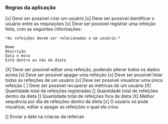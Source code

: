 ### Regras da aplicação

[x] Deve ser possível criar um usuário
[x] Deve ser possível identificar o usuário entre as requisições
[x] Deve ser possível registrar uma refeição feita, com as seguintes informações: 

    *As refeições devem ser relacionadas a um usuário.*
    
    Nome
    Descrição
    Data e Hora
    Está dentro ou não da dieta
[X] Deve ser possível editar uma refeição, podendo alterar todos os dados acima
[x] Deve ser possível apagar uma refeição
[x] Deve ser possível listar todas as refeições de um usuário
[x] Deve ser possível visualizar uma única refeição
[ ] Deve ser possível recuperar as métricas de um usuário
    [X] Quantidade total de refeições registradas
    [] Quantidade total de refeições dentro da dieta
    [] Quantidade total de refeições fora da dieta
    [X] Melhor sequência por dia de refeições dentro da dieta
[x] O usuário só pode visualizar, editar e apagar as refeições o qual ele criou


[] Enviar a data na criacao da refeicao
